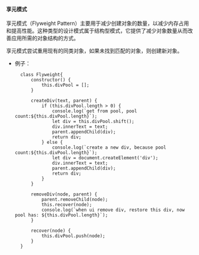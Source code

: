   

#### 享元模式

  

享元模式（Flyweight Pattern）主要用于减少创建对象的数量，以减少内存占用和提高性能。这种类型的设计模式属于结构型模式，它提供了减少对象数量从而改善应用所需的对象结构的方式。

  

享元模式尝试重用现有的同类对象，如果未找到匹配的对象，则创建新对象。

  

* 例子：

  

		class Flyweight{
			constructor() {
				this.divPool = [];
			}

			createDiv(text, parent) {
				if (this.divPool.length > 0) {
					console.log(`get from pool, pool count:${this.divPool.length}`);
					let div = this.divPool.shift();
					div.innerText = text;
					parent.appendChild(div);
					return div;
				} else {
					console.log(`create a new div, because pool count:${this.divPool.length}`);
					let div = document.createElement('div');
					div.innerText = text;
					parent.appendChild(div);
					return div;
				}
			}
		  
			removeDiv(node, parent) {
				parent.removeChild(node);
				this.recover(node);
				console.log(`when ui remove div, restore this div, now pool has: ${this.divPool.length}`);
			}
		  
			recover(node) {
				this.divPool.push(node);
			}
		}
<!--stackedit_data:
eyJoaXN0b3J5IjpbMTEzNTkwNTIxOV19
-->
